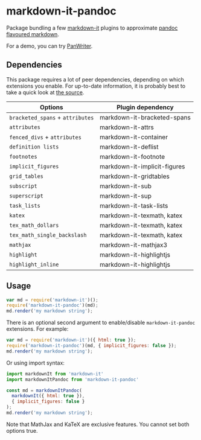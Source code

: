 # markdown-it-pandoc

Package bundling a few [markdown-it](https://github.com/markdown-it/markdown-it)
plugins to approximate [pandoc flavoured markdown](http://pandoc.org/MANUAL.html#pandocs-markdown).

For a demo, you can try [PanWriter](https://panwriter.com).

## Dependencies

This package requires a lot of peer dependencies, depending on which extensions you enable.
For up-to-date information, it is probably best to take a quick look at [the source](./index.js).

| Options                          | Plugin dependency            |
|----------------------------------|------------------------------|
| `bracketed_spans` + `attributes` | markdown-it-bracketed-spans  |
| `attributes`                     | markdown-it-attrs            |
| `fenced_divs` + `attributes`     | markdown-it-container        |
| `definition lists`               | markdown-it-deflist          |
| `footnotes`                      | markdown-it-footnote         |
| `implicit_figures`               | markdown-it-implicit-figures |
| `grid_tables`                    | markdown-it-gridtables       |
| `subscript`                      | markdown-it-sub              |
| `superscript`                    | markdown-it-sup              |
| `task_lists`                     | markdown-it-task-lists       |
| `katex`                          | markdown-it-texmath, katex   |
| `tex_math_dollars`               | markdown-it-texmath, katex   |
| `tex_math_single_backslash`      | markdown-it-texmath, katex   |
| `mathjax`                        | markdown-it-mathjax3         |
| `highlight`                      | markdown-it-highlightjs      |
| `highlight_inline`               | markdown-it-highlightjs      |
## Usage

```javascript
var md = require('markdown-it')();
require('markdown-it-pandoc')(md);
md.render('my markdown string');
```

There is an optional second argument to enable/disable `markdown-it-pandoc` extensions. For example:

```javascript
var md = require('markdown-it')({ html: true });
require('markdown-it-pandoc')(md, { implicit_figures: false });
md.render('my markdown string');
```

Or using import syntax:

```javascript
import markdownIt from 'markdown-it'
import markdownItPandoc from 'markdown-it-pandoc'

const md = markdownItPandoc(
  markdownIt({ html: true }),
  { implicit_figures: false }
);
md.render('my markdown string');
```
Note that MathJax and KaTeX are exclusive features.
You cannot set both options true.
